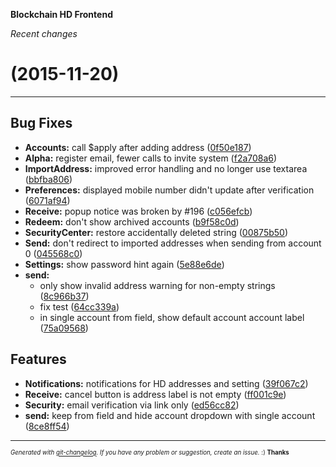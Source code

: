 __Blockchain HD Frontend__

_Recent changes_

#   (2015-11-20)



---

## Bug Fixes

- **Accounts:** call $apply after adding address
  ([0f50e187](https://github.com/blockchain/My-Wallet-HD-Frontend/commit/0f50e1873a684022a15a3f44e8fcbc84b0fbe2f1))
- **Alpha:** register email, fewer calls to invite system
  ([f2a708a6](https://github.com/blockchain/My-Wallet-HD-Frontend/commit/f2a708a628cd575b51f81bb811e8540c20f89b83))
- **ImportAddress:** improved error handling and no longer use textarea
  ([bbfba806](https://github.com/blockchain/My-Wallet-HD-Frontend/commit/bbfba8065286c4ff590354bbee804b641af077df))
- **Preferences:** displayed mobile number didn't update after verification
  ([6071af94](https://github.com/blockchain/My-Wallet-HD-Frontend/commit/6071af94d7b60ca8059facb4aeb6fa510fc0732f))
- **Receive:** popup notice was broken by #196
  ([c056efcb](https://github.com/blockchain/My-Wallet-HD-Frontend/commit/c056efcb5bf7abdc404d6de2ca678ca9a7d31ef2))
- **Redeem:** don't show archived accounts
  ([b9f58c0d](https://github.com/blockchain/My-Wallet-HD-Frontend/commit/b9f58c0dcfcd34d9d428c1f32a94574ff7a0679e))
- **SecurityCenter:** restore accidentally deleted string
  ([00875b50](https://github.com/blockchain/My-Wallet-HD-Frontend/commit/00875b50319d2fa50a13788e04779cad06cbd7c9))
- **Send:** don't redirect to imported addresses when sending from account 0
  ([045568c0](https://github.com/blockchain/My-Wallet-HD-Frontend/commit/045568c0c6763f33fd251bbbedc5e13e834796b9))
- **Settings:** show password hint again
  ([5e88e6de](https://github.com/blockchain/My-Wallet-HD-Frontend/commit/5e88e6debdafa09e7a6b1d03bb59f7e719206c67))
- **send:**
  - only show invalid address warning for non-empty strings
  ([8c966b37](https://github.com/blockchain/My-Wallet-HD-Frontend/commit/8c966b371ced71af618f7b3934d0df886edc08cd))
  - fix test
  ([64cc339a](https://github.com/blockchain/My-Wallet-HD-Frontend/commit/64cc339a93d08e2b4c0eb18fb9834436eb022210))
  - in single account from field, show default account account label
  ([75a09568](https://github.com/blockchain/My-Wallet-HD-Frontend/commit/75a095684ce0907bbfc9ad87013e25ba0644a196))


## Features

- **Notifications:** notifications for HD addresses and setting
  ([39f067c2](https://github.com/blockchain/My-Wallet-HD-Frontend/commit/39f067c2636d476e2cd7b60c04a97953dec0e680))
- **Receive:** cancel button is address label is not empty
  ([ff001c9e](https://github.com/blockchain/My-Wallet-HD-Frontend/commit/ff001c9eb97c33d8b5922b7322f6b88041128659))
- **Security:** email verification via link only
  ([ed56cc82](https://github.com/blockchain/My-Wallet-HD-Frontend/commit/ed56cc82a2d1e64636e98c2e308133ad45453efd))
- **send:** keep from field and hide account dropdown with single account
  ([8ce8ff54](https://github.com/blockchain/My-Wallet-HD-Frontend/commit/8ce8ff54f826c64e9b668e41a8510b35aa5c2924))



---
<sub><sup>*Generated with [git-changelog](https://github.com/rafinskipg/git-changelog). If you have any problem or suggestion, create an issue.* :) **Thanks** </sub></sup>